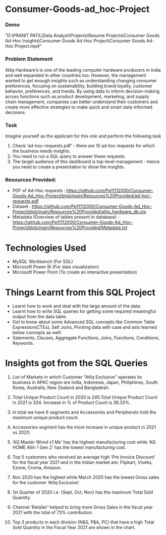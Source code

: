 # Consumer-Goods-ad_hoc-Project

### Demo

"D:\PRANIT PATIL\Data Analyst\Projects\Resume Projects\Consumer Goods Ad-Hoc Insights\Consumer Goods Ad-Hoc Project\Consumer Goods Ad-Hoc Project.mp4"

### Problem Statement
Atliq Hardware’s is one of the leading computer hardware producers in India and well expanded in other countries too. However, the management wanted to get enough 
insights such as understanding changing consumer preferences, focusing on sustainability, building brand loyalty, customer behavior, preferences, and trends. By 
using data to inform decision-making across functions such as product development, marketing, and supply chain management, companies can better understand their 
customers and create more effective strategies to make quick and smart data-informed decisions.

### Task
Imagine yourself as the applicant for this role and perform the following task

1.    Check ‘ad-hoc-requests.pdf’ - there are 10 ad hoc requests for which the business needs insights.
2.    You need to run a SQL query to answer these requests. 
3.    The target audience of this dashboard is top-level management - hence you need to create a presentation to show the insights.

### Resources Provided:

- PDF of Ad-Hoc requests : https://github.com/Pp11112000/Consumer-Goods-Ad_Hoc-Project/blob/main/Resources%20Provided/ad-hoc-requests.pdf
- Dataset : https://github.com/Pp11112000/Consumer-Goods-Ad_Hoc-Project/blob/main/Resources%20Provided/atliq_hardware_db.zip
- Metadata (Overview of tables present in database) : https://github.com/Pp11112000/Consumer-Goods-Ad_Hoc-Project/blob/main/Resources%20Provided/Metadata.txt
 

# Technologies Used
 - MySQL Workbench (For SQL)
 - Microsoft Power BI (For data visualization)
 - Microsoft Power Point (To create an interactive presentation)

# Things Learnt from this SQL Project
 - Learnt how to work and deal with the large amount of the data.
 - Learnt how to write SQL queries for getting some required meaningful output from the data table.
 - Got to know about some Advanced SQL concepts like Common Table Expression(CTEs), Self Joins, Pivoting data with case and aslo learned below concepts as well:
 - Satements, Clauses, Aggregate Functions, Joins, Functions, Conditions, Keywords.
 


# Insights got from the SQL Queries

1. List of Markets in which Customer "Atliq Exclusive" operates its business in APAC region are India, Indonesia, Japan, Philiphines, South Korea, Australia, New Zealand and Bangladesh.

2. Total Unique Product Count in 2020 is 245.Total Unique Product Count in 2021 is 334. Increase in % of Product Count is 36.33%.

3. In total we have 6 segments and Accessories and Peripherals hold the maximum unique product count.

4. Accessories segment has the most increase in unique product in 2021 vs 2020.

5. ‘AQ Master Wired x1 Ms’ has the highest manufacturing cost while ‘AQ HOME Allin 1 Gen 2’ has the lowest manufacturing cost.

6. Top 5 customers who received an average high ‘Pre Invoice Discount’ for the fiscal year 2021 and in the Indian market are: Flipkart, Viveks, Ezone, Croma, Amazon.

7. Nov 2020 has the highest while March 2020 has the lowest Gross sales for the customer ‘Atliq Exclusive’.

8. 1st Quarter of 2020 i.e. {Sept, Oct, Nov} has the maximum Total Sold Quantity.

9. Channel ‘Retailer’ helped to bring more Gross Sales in the fiscal year 2021 with the total of 73% contribution.

10. Top 3 products in each division (N&S, P&A, PC) that have a high Total Sold Quantity in the Fiscal Year 2021 are shown in the chart.
